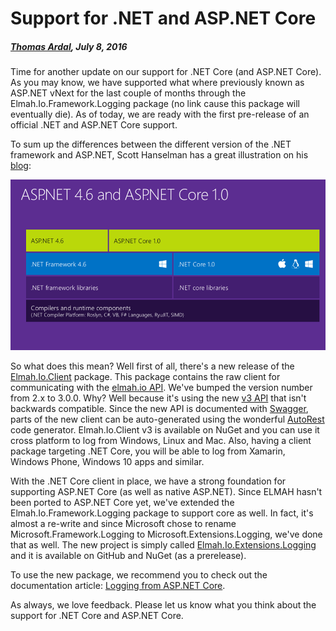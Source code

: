 # Support for .NET and ASP.NET Core

##### [Thomas Ardal](http://elmah.io/about/), July 8, 2016

Time for another update on our support for .NET Core (and ASP.NET Core). As you may know, we have supported what where previously known as ASP.NET vNext for the last couple of months through the Elmah.Io.Framework.Logging package (no link cause this package will eventually die). As of today, we are ready with the first pre-release of an official .NET and ASP.NET Core support.

To sum up the differences between the different version of the .NET framework and ASP.NET, Scott Hanselman has a great illustration on his [blog](http://www.hanselman.com/blog/ASPNET5IsDeadIntroducingASPNETCore10AndNETCore10.aspx):

![.NET Core and ASP.NET Core](images/dotnet-and-aspnet-core.png)

So what does this mean? Well first of all, there's a new release of the [Elmah.Io.Client](https://www.nuget.org/packages/Elmah.Io.Client/3.0.0-pre-20) package. This package contains the raw client for communicating with the [elmah.io API](https://elmah.io/api). We've bumped the version number from 2.x to 3.0.0. Why? Well because it's using the new [v3 API](https://api.elmah.io/swagger/ui/index) that isn't backwards compatible. Since the new API is documented with [Swagger](http://swagger.io/), parts of the new client can be auto-generated using the wonderful [AutoRest](https://github.com/Azure/autorest) code generator. Elmah.Io.Client v3 is available on NuGet and you can use it cross platform to log from Windows, Linux and Mac. Also, having a client package targeting .NET Core, you will be able to log from Xamarin, Windows Phone, Windows 10 apps and similar.

With the .NET Core client in place, we have a strong foundation for supporting ASP.NET Core (as well as native ASP.NET). Since ELMAH hasn't been ported to ASP.NET Core yet, we've extended the Elmah.Io.Framework.Logging package to support core as well. In fact, it's almost a re-write and since Microsoft chose to rename Microsoft.Framework.Logging to Microsoft.Extensions.Logging, we've done that as well. The new project is simply called [Elmah.Io.Extensions.Logging](https://github.com/elmahio/Elmah.Io.Extensions.Logging) and it is available on GitHub and NuGet (as a prerelease).

To use the new package, we recommend you to check out the documentation article: [Logging from ASP.NET Core](http://docs.elmah.io/logging-to-elmah-io-from-aspnet-core/).

As always, we love feedback. Please let us know what you think about the support for .NET Core and ASP.NET Core.